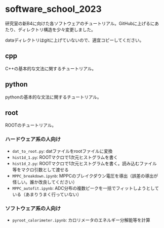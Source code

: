 # software_school_2023
研究室の新B4に向けた各ソフトウェアのチュートリアル。GitHubに上げるにあたり、ディレクトリ構造を少々変更しました。

dataディレクトリはgitに上げていないので、適宜コピーしてください。

## cpp
C++の基本的な文法に関するチュートリアル。

## python
pythonの基本的な文法に関するチュートリアル。

## root
ROOTのチュートリアル。
### ハードウェア系の人向け
- `dat_to_root.py`: datファイルをrootファイルに変換
- `hist1d_1.py`: ROOTマクロで1次元ヒストグラムを書く
- `hist1d_2.py`: ROOTマクロで1次元ヒストグラムを書く。読み込むファイル等をマクロ引数として渡せる
- `MPPC_breakdown.ipynb`: MPPCのブレイクダウン電圧を導出（誤差の導出が怪しい。誰か改良してください）
- `MPPC_autofit.ipynb`: ADC分布の複数ピークを一括でフィットしようとしている（あまりうまく行っていない）
### ソフトウェア系の人向け
- `pyroot_calorimeter.ipynb`: カロリメータのエネルギー分解能等を計算



